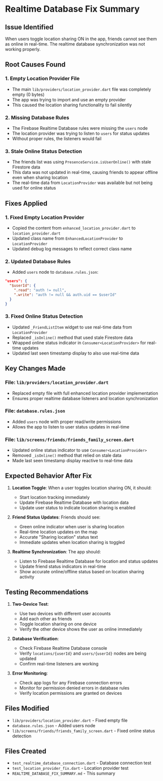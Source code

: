 # Realtime Database Fix Summary

## Issue Identified
When users toggle location sharing ON in the app, friends cannot see them as online in real-time. The realtime database synchronization was not working properly.

## Root Causes Found

### 1. Empty Location Provider File
- The main `lib/providers/location_provider.dart` file was completely empty (0 bytes)
- The app was trying to import and use an empty provider
- This caused the location sharing functionality to fail silently

### 2. Missing Database Rules
- The Firebase Realtime Database rules were missing the `users` node
- The location provider was trying to listen to `users` for status updates
- Without proper rules, the listeners would fail

### 3. Stale Online Status Detection
- The friends list was using `PresenceService.isUserOnline()` with stale Firestore data
- This data was not updated in real-time, causing friends to appear offline even when sharing location
- The real-time data from `LocationProvider` was available but not being used for online status

## Fixes Applied

### 1. Fixed Empty Location Provider
- Copied the content from `enhanced_location_provider.dart` to `location_provider.dart`
- Updated class name from `EnhancedLocationProvider` to `LocationProvider`
- Updated debug log messages to reflect correct class name

### 2. Updated Database Rules
- Added `users` node to `database.rules.json`:
```json
"users": {
  "$userId": {
    ".read": "auth != null",
    ".write": "auth != null && auth.uid == $userId"
  }
}
```

### 3. Fixed Online Status Detection
- Updated `_FriendListItem` widget to use real-time data from `LocationProvider`
- Replaced `_isOnline()` method that used stale Firestore data
- Wrapped online status indicator in `Consumer<LocationProvider>` for real-time updates
- Updated last seen timestamp display to also use real-time data

## Key Changes Made

### File: `lib/providers/location_provider.dart`
- Replaced empty file with full enhanced location provider implementation
- Ensures proper realtime database listeners and location synchronization

### File: `database.rules.json`
- Added `users` node with proper read/write permissions
- Allows the app to listen to user status updates in real-time

### File: `lib/screens/friends/friends_family_screen.dart`
- Updated online status indicator to use `Consumer<LocationProvider>`
- Removed `_isOnline()` method that relied on stale data
- Made last seen timestamp display reactive to real-time data

## Expected Behavior After Fix

1. **Location Toggle**: When a user toggles location sharing ON, it should:
   - Start location tracking immediately
   - Update Firebase Realtime Database with location data
   - Update user status to indicate location sharing is enabled

2. **Friend Status Updates**: Friends should see:
   - Green online indicator when user is sharing location
   - Real-time location updates on the map
   - Accurate "Sharing location" status text
   - Immediate updates when location sharing is toggled

3. **Realtime Synchronization**: The app should:
   - Listen to Firebase Realtime Database for location and status updates
   - Update friend status indicators in real-time
   - Show accurate online/offline status based on location sharing activity

## Testing Recommendations

1. **Two-Device Test**:
   - Use two devices with different user accounts
   - Add each other as friends
   - Toggle location sharing on one device
   - Verify the other device shows the user as online immediately

2. **Database Verification**:
   - Check Firebase Realtime Database console
   - Verify `locations/{userId}` and `users/{userId}` nodes are being updated
   - Confirm real-time listeners are working

3. **Error Monitoring**:
   - Check app logs for any Firebase connection errors
   - Monitor for permission denied errors in database rules
   - Verify location permissions are granted on devices

## Files Modified
- `lib/providers/location_provider.dart` - Fixed empty file
- `database.rules.json` - Added users node
- `lib/screens/friends/friends_family_screen.dart` - Fixed online status detection

## Files Created
- `test_realtime_database_connection.dart` - Database connection test
- `test_location_provider_fix.dart` - Location provider test
- `REALTIME_DATABASE_FIX_SUMMARY.md` - This summary